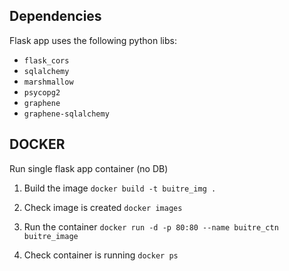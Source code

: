 ## Dependencies

Flask app uses the following python libs:

* `flask_cors`
* `sqlalchemy`
* `marshmallow`
* `psycopg2`
* `graphene`
* `graphene-sqlalchemy`

## DOCKER	

Run single flask app container (no DB)

1. Build the image
`docker build -t buitre_img .`

2. Check image is created
`docker images`

3. Run the container
`docker run -d -p 80:80 --name buitre_ctn buitre_image`

4. Check container is running
`docker ps`

